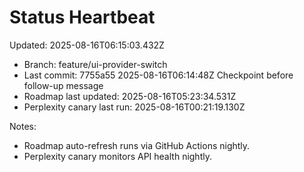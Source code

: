 # Status Heartbeat

Updated: 2025-08-16T06:15:03.432Z

- Branch: feature/ui-provider-switch
- Last commit: 7755a55 2025-08-16T06:14:48Z Checkpoint before follow-up message
- Roadmap last updated: 2025-08-16T05:23:34.531Z
- Perplexity canary last run: 2025-08-16T00:21:19.130Z

Notes:
- Roadmap auto-refresh runs via GitHub Actions nightly.
- Perplexity canary monitors API health nightly.
